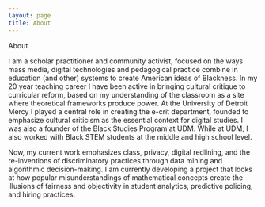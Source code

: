 ```yaml
---
layout: page
title: About
---
```


<p class="message">
  About
</p>

I am a scholar practitioner and community activist, focused on the ways mass media, digital technologies and pedagogical practice combine in education (and other) systems to create American ideas of Blackness. In my 20 year teaching career I have been active in bringing cultural critique to curricular reform, based on my understanding of the classroom as a site where theoretical frameworks produce power. At the University of Detroit Mercy I played a central role in creating the e-crit department, founded to emphasize cultural criticism as the essential context for digital studies. I was also a founder of the Black Studies Program at UDM. While at UDM, I also worked with Black STEM students at the middle and high school level.
 
Now, my current work emphasizes class, privacy, digital redlining, and the re-inventions of discriminatory practices through data mining and algorithmic decision-making. I am currently developing a project that looks at how popular misunderstandings of mathematical concepts create the illusions of fairness and objectivity in student analytics, predictive policing, and hiring practices. 

